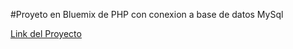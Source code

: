 #Proyeto en Bluemix de PHP con conexion a base de datos MySql

[Link del Proyecto](http://examen.mybluemix.net/)

